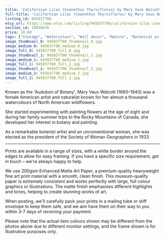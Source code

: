 ```yaml
---
title: 'Californian Lilac (Ceanothus Thyrsiflorus) by Mary Vaux Walcott '
full-title: 'Californian Lilac (Ceanothus Thyrsiflorus) by Mary Vaux Walcott | Vintage botanical watercolour illustration | Home decor | Giclée print'
listing_id: 945837780
etsy_url: https://www.etsy.com/listing/945837780/californian-lilac-ceanothus-thyrsiflorus?utm_source=site&utm_medium=api&utm_campaign=api
section_id: 19036676
price: 10.60
tags: ["Vintage", "Watercolour", "Wall decor", "Nature", "Botanical print", "Plant lovers gift", "Plant illustration", "Cottage decor", "Flower art print", "Cottage", "Mary Vaux Walcott", "Botany poster", "Californian Lilac"]
image_thumbnail_0: 945837780_thumbnail_0.jpg
image_medium_0: 945837780_medium_0.jpg
image_full_0: 945837780_full_0.jpg
image_thumbnail_1: 945837780_thumbnail_1.jpg
image_medium_1: 945837780_medium_1.jpg
image_full_1: 945837780_full_1.jpg
image_thumbnail_2: 945837780_thumbnail_2.jpg
image_medium_2: 945837780_medium_2.jpg
image_full_2: 945837780_full_2.jpg
---
```

Known as the &#39;Audubon of Botany&#39;, Mary Vaux Walcott (1860–1940) was a female American artist and naturalist known for her almost a thousand watercolours of North American wildflowers. 

She started experimenting with painting flowers at the age of eight and during her family summer trips to the Rocky Mountains of Canada, she developed her interest in botany and painting.

As a remarkable botanist artist and an unconventional woman, she was elected as the president of the Society of Woman Geographers in 1933.

----

Prints are available in a range of sizes, with a white border around the edges to allow for easy framing. If you have a specific size requirement, get in touch – we&#39;re always happy to help.

We use 200gsm Enhanced Matte Art Paper, a premium-quality heavyweight fine art print material with a smooth, clean finish. This museum-quality paper is extremely consistent and works perfectly with large, full colour graphics or illustrations. The matte finish emphasises different highlights and tones, helping to create stunning works of art.

When posting, we&#39;ll carefully pack your prints in a mailing tube or stiff envelope to keep them safe, and we aim have them on their way to you within 3-7 days of receiving your payment.

Please note that the actual item colours shown may be different from the photos above due to different monitor settings, and the frame shown is for illustrative purposes only.
